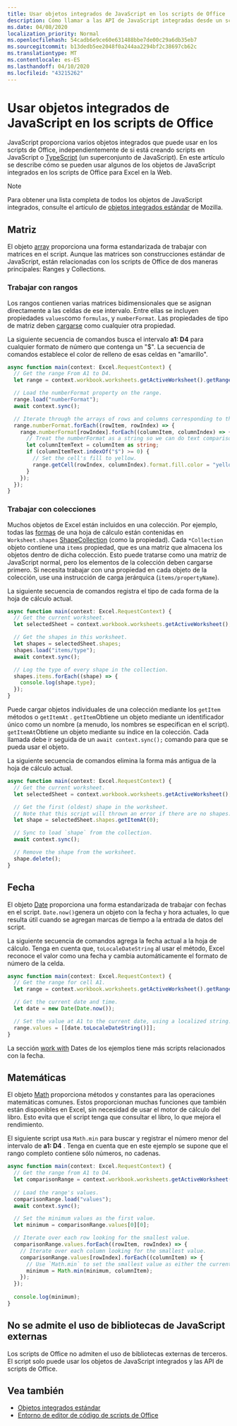 ```yaml
---
title: Usar objetos integrados de JavaScript en los scripts de Office
description: Cómo llamar a las API de JavaScript integradas desde un script de Office en Excel en la Web.
ms.date: 04/08/2020
localization_priority: Normal
ms.openlocfilehash: 54cadb6e9ce60e631488bbe7de00c29a6db35eb7
ms.sourcegitcommit: b13dedb5ee2048f0a244aa2294bf2c38697cb62c
ms.translationtype: MT
ms.contentlocale: es-ES
ms.lasthandoff: 04/10/2020
ms.locfileid: "43215262"
---
```

# <a name="using-built-in-javascript-objects-in-office-scripts"></a>Usar objetos integrados de JavaScript en los scripts de Office

JavaScript proporciona varios objetos integrados que puede usar en los scripts de Office, independientemente de si está creando scripts en JavaScript o [TypeScript](../overview/code-editor-environment.md) (un superconjunto de JavaScript). En este artículo se describe cómo se pueden usar algunos de los objetos de JavaScript integrados en los scripts de Office para Excel en la Web.

> [!NOTE]
> Para obtener una lista completa de todos los objetos de JavaScript integrados, consulte el artículo de [objetos integrados estándar](https://developer.mozilla.org/docs/Web/JavaScript/Reference/Global_Objects) de Mozilla.

## <a name="array"></a>Matriz

El objeto [array](https://developer.mozilla.org/docs/Web/JavaScript/Reference/Global_Objects/Array) proporciona una forma estandarizada de trabajar con matrices en el script. Aunque las matrices son construcciones estándar de JavaScript, están relacionadas con los scripts de Office de dos maneras principales: Ranges y Collections.

### <a name="working-with-ranges"></a>Trabajar con rangos

Los rangos contienen varias matrices bidimensionales que se asignan directamente a las celdas de ese intervalo. Entre ellas se incluyen propiedades `values`como `formulas`, y `numberFormat`. Las propiedades de tipo de matriz deben [cargarse](scripting-fundamentals.md#sync-and-load) como cualquier otra propiedad.

La siguiente secuencia de comandos busca el intervalo **a1: D4** para cualquier formato de número que contenga un "$". La secuencia de comandos establece el color de relleno de esas celdas en "amarillo".

```TypeScript
async function main(context: Excel.RequestContext) {
  // Get the range From A1 to D4.
  let range = context.workbook.worksheets.getActiveWorksheet().getRange("A1:D4");

  // Load the numberFormat property on the range.
  range.load("numberFormat");
  await context.sync();

  // Iterate through the arrays of rows and columns corresponding to those in the range.
  range.numberFormat.forEach((rowItem, rowIndex) => {
    range.numberFormat[rowIndex].forEach((columnItem, columnIndex) => {
      // Treat the numberFormat as a string so we can do text comparisons.
      let columnItemText = columnItem as string;
      if (columnItemText.indexOf("$") >= 0) {
        // Set the cell's fill to yellow.
        range.getCell(rowIndex, columnIndex).format.fill.color = "yellow";
      }
    });
  });
}
```

### <a name="working-with-collections"></a>Trabajar con colecciones

Muchos objetos de Excel están incluidos en una colección. Por ejemplo, todas las [formas](/javascript/api/office-scripts/excel/excel.shape) de una hoja de cálculo están contenidas en `Worksheet.shapes` [ShapeCollection](/javascript/api/office-scripts/excel/excel.shapecollection) (como la propiedad). Cada `*Collection` objeto contiene una `items` propiedad, que es una matriz que almacena los objetos dentro de dicha colección. Esto puede tratarse como una matriz de JavaScript normal, pero los elementos de la colección deben cargarse primero. Si necesita trabajar con una propiedad en cada objeto de la colección, use una instrucción de carga jerárquica (`items/propertyName`).

La siguiente secuencia de comandos registra el tipo de cada forma de la hoja de cálculo actual.

```TypeScript
async function main(context: Excel.RequestContext) {
  // Get the current worksheet.
  let selectedSheet = context.workbook.worksheets.getActiveWorksheet();

  // Get the shapes in this worksheet.
  let shapes = selectedSheet.shapes;
  shapes.load("items/type");
  await context.sync();

  // Log the type of every shape in the collection.
  shapes.items.forEach((shape) => {
    console.log(shape.type);
  });
}
```

Puede cargar objetos individuales de una colección mediante los `getItem` métodos o `getItemAt` . `getItem`Obtiene un objeto mediante un identificador único como un nombre (a menudo, los nombres se especifican en el script). `getItemAt`Obtiene un objeto mediante su índice en la colección. Cada llamada debe ir seguida de un `await context.sync();` comando para que se pueda usar el objeto.

La siguiente secuencia de comandos elimina la forma más antigua de la hoja de cálculo actual.

```Typescript
async function main(context: Excel.RequestContext) {
  // Get the current worksheet.
  let selectedSheet = context.workbook.worksheets.getActiveWorksheet();

  // Get the first (oldest) shape in the worksheet.
  // Note that this script will thrown an error if there are no shapes.
  let shape = selectedSheet.shapes.getItemAt(0);

  // Sync to load `shape` from the collection.
  await context.sync();

  // Remove the shape from the worksheet.
  shape.delete();
}
```

## <a name="date"></a>Fecha

El objeto [Date](https://developer.mozilla.org/docs/Web/JavaScript/Reference/Global_Objects/Date) proporciona una forma estandarizada de trabajar con fechas en el script. `Date.now()`genera un objeto con la fecha y hora actuales, lo que resulta útil cuando se agregan marcas de tiempo a la entrada de datos del script.

La siguiente secuencia de comandos agrega la fecha actual a la hoja de cálculo. Tenga en cuenta que, `toLocaleDateString` al usar el método, Excel reconoce el valor como una fecha y cambia automáticamente el formato de número de la celda.

```TypeScript
async function main(context: Excel.RequestContext) {
  // Get the range for cell A1.
  let range = context.workbook.worksheets.getActiveWorksheet().getRange("A1");

  // Get the current date and time.
  let date = new Date(Date.now());

  // Set the value at A1 to the current date, using a localized string.
  range.values = [[date.toLocaleDateString()]];
}
```

La sección [work with](../resources/excel-samples.md#work-with-dates) Dates de los ejemplos tiene más scripts relacionados con la fecha.

## <a name="math"></a>Matemáticas

El objeto [Math](https://developer.mozilla.org/docs/Web/JavaScript/Reference/Global_Objects/Math) proporciona métodos y constantes para las operaciones matemáticas comunes. Estos proporcionan muchas funciones que también están disponibles en Excel, sin necesidad de usar el motor de cálculo del libro. Esto evita que el script tenga que consultar el libro, lo que mejora el rendimiento.

El siguiente script usa `Math.min` para buscar y registrar el número menor del intervalo de **a1: D4** . Tenga en cuenta que en este ejemplo se supone que el rango completo contiene sólo números, no cadenas.

```TypeScript
async function main(context: Excel.RequestContext) {
  // Get the range from A1 to D4.
  let comparisonRange = context.workbook.worksheets.getActiveWorksheet().getRange("A1:D4");
  
  // Load the range's values.
  comparisonRange.load("values");
  await context.sync();

  // Set the minimum values as the first value.
  let minimum = comparisonRange.values[0][0];

  // Iterate over each row looking for the smallest value.
  comparisonRange.values.forEach((rowItem, rowIndex) => {
    // Iterate over each column looking for the smallest value.
    comparisonRange.values[rowIndex].forEach((columnItem) => {
      // Use `Math.min` to set the smallest value as either the current cell's value or the previous minimum.
      minimum = Math.min(minimum, columnItem);
    });
  });
  
  console.log(minimum);
}

```

## <a name="use-of-external-javascript-libraries-is-not-supported"></a>No se admite el uso de bibliotecas de JavaScript externas

Los scripts de Office no admiten el uso de bibliotecas externas de terceros. El script solo puede usar los objetos de JavaScript integrados y las API de scripts de Office.

## <a name="see-also"></a>Vea también

- [Objetos integrados estándar](https://developer.mozilla.org/docs/Web/JavaScript/Reference/Global_Objects)
- [Entorno de editor de código de scripts de Office](../overview/code-editor-environment.md)
